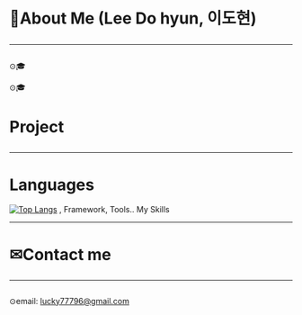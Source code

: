 # 👦About Me (Lee Do hyun, 이도현)<hr/>

⊙🎓 

⊙🎓 



# Project<hr/>

# Languages
[![Top Langs](https://github-readme-stats.vercel.app/api/top-langs/?username=lucky77795)](https://github.com/lucky77795/github-readme-stats)
, Framework, Tools.. My Skills<hr/>

# ✉Contact me<hr/>
⊙email: lucky77796@gmail.com

